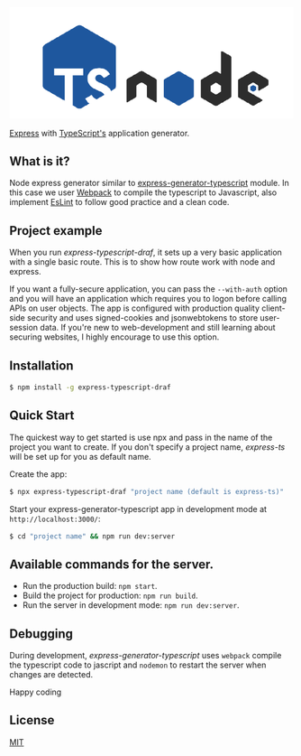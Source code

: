 <img alt='overnightjs' src='./express-typescript-draf.png' border='0'>

[Express](https://www.npmjs.com/package/express) with [TypeScript's](https://www.npmjs.com/package/typescript) application generator.

## What is it?

Node express generator similar to [express-generator-typescript](https://github.com/seanpmaxwell/express-generator-typescript) module. In this case we user
[Webpack](https://webpack.js.org/) to compile the typescript to Javascript, also implement [EsLint](https://eslint.org/) to follow
good practice and a clean code.

## Project example

When you run _express-typescript-draf_, it sets up a very basic application with a single basic route.
This is to show how route work with node and express.

If you want a fully-secure application, you can pass the `--with-auth` option and you will have an
application which requires you to logon before calling APIs on user objects. The app is
configured with production quality client-side security and uses signed-cookies and jsonwebtokens
to store user-session data. If you're new to web-development and still learning about securing websites,
I highly encourage to use this option.

## Installation

```sh
$ npm install -g express-typescript-draf
```

## Quick Start

The quickest way to get started is use npx and pass in the name of the project you want to create.
If you don't specify a project name, _express-ts_ will be set up for you as default name.

Create the app:

```bash
$ npx express-typescript-draf "project name (default is express-ts)"
```

Start your express-generator-typescript app in development mode at `http://localhost:3000/`:

```bash
$ cd "project name" && npm run dev:server
```

## Available commands for the server.

- Run the production build: `npm start`.
- Build the project for production: `npm run build`.
- Run the server in development mode: `npm run dev:server`.

## Debugging

During development, _express-generator-typescript_ uses `webpack` compile the typescript code to jascript
and `nodemon` to restart the server when changes are detected.

Happy coding

## License

[MIT](LICENSE)

